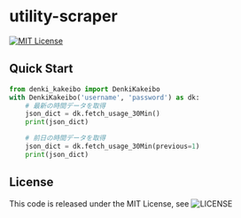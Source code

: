 # utility-scraper
[![MIT License](http://img.shields.io/badge/license-MIT-blue.svg?style=flat)](LICENSE)

## Quick Start

```python
from denki_kakeibo import DenkiKakeibo
with DenkiKakeibo('username', 'password') as dk:
    # 最新の時間データを取得
    json_dict = dk.fetch_usage_30Min()
    print(json_dict)

    # 前日の時間データを取得
    json_dict = dk.fetch_usage_30Min(previous=1)
    print(json_dict)

```

## License
This code is released under the MIT License, see ![LICENSE](LICENSE)
